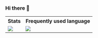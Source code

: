 ### Hi there 👋

<table style="width:100%">
  <tr>
    <th><b>Stats</b></th>
    <th><b>Frequently used language</b></th>
  </tr>
  <tr>
    <td><img src="https://github-readme-stats.vercel.app/api?username=nelsonlan01&show_icons=true&theme=tokyonight&count_private=true"/></td>
    <td><img src="https://github-readme-stats.vercel.app/api/top-langs/?username=nelsonlan01&layout=compact&show_icons=true&theme=tokyonight&count_private=true"/></td>
  </tr>
</table>

<!--
**nelsonlan01/nelsonlan01** is a ✨ _special_ ✨ repository because its `README.md` (this file) appears on your GitHub profile.

Here are some ideas to get you started:

- 🔭 I’m currently working on ...
- 🌱 I’m currently learning ...
- 👯 I’m looking to collaborate on ...
- 🤔 I’m looking for help with ...
- 💬 Ask me about ...
- 📫 How to reach me: ...
- 😄 Pronouns: ...
- ⚡ Fun fact: ...
-->
